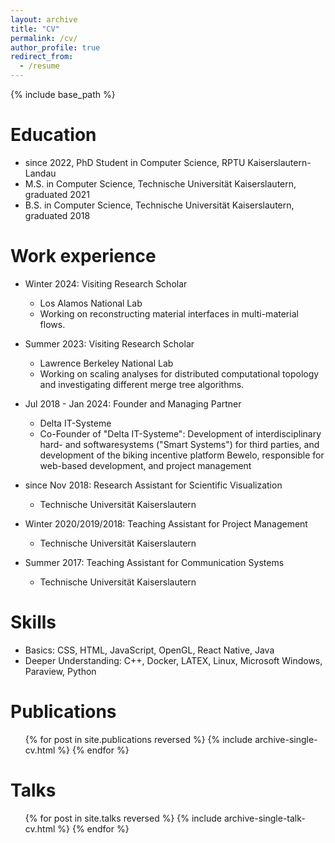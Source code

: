 ```yaml
---
layout: archive
title: "CV"
permalink: /cv/
author_profile: true
redirect_from:
  - /resume
---
```


{% include base_path %}

Education
======
* since 2022, PhD Student in Computer Science, RPTU Kaiserslautern-Landau
* M.S. in Computer Science, Technische Universität Kaiserslautern, graduated 2021
* B.S. in Computer Science, Technische Universität Kaiserslautern, graduated 2018

Work experience
======
* Winter 2024: Visiting Research Scholar
  * Los Alamos National Lab
  * Working on reconstructing material interfaces in multi-material flows.

* Summer 2023: Visiting Research Scholar
  * Lawrence Berkeley National Lab
  * Working on scaling analyses for distributed computational topology and investigating different merge tree algorithms.

* Jul 2018 - Jan 2024: Founder and Managing Partner
  * Delta IT-Systeme
  * Co-Founder of "Delta IT-Systeme": Development of interdisciplinary hard- and softwaresystems ("Smart Systems") for third parties, and development of the biking incentive platform Bewelo, responsible for web-based development, and project management

* since Nov 2018: Research Assistant for Scientific Visualization
  * Technische Universität Kaiserslautern

* Winter 2020/2019/2018: Teaching Assistant for Project Management
  * Technische Universität Kaiserslautern

* Summer 2017: Teaching Assistant for Communication Systems
  * Technische Universität Kaiserslautern

Skills
======
* Basics: CSS, HTML, JavaScript, OpenGL, React Native, Java
* Deeper Understanding: C++, Docker, LATEX, Linux, Microsoft Windows, Paraview, Python

Publications
======
  <ul>{% for post in site.publications reversed %}
    {% include archive-single-cv.html %}
  {% endfor %}</ul>

Talks
======
  <ul>{% for post in site.talks reversed %}
    {% include archive-single-talk-cv.html  %}
  {% endfor %}</ul>

<!--- Teaching
======
  <ul>{% for post in site.teaching reversed %}
    {% include archive-single-cv.html %}
  {% endfor %}</ul> --->
